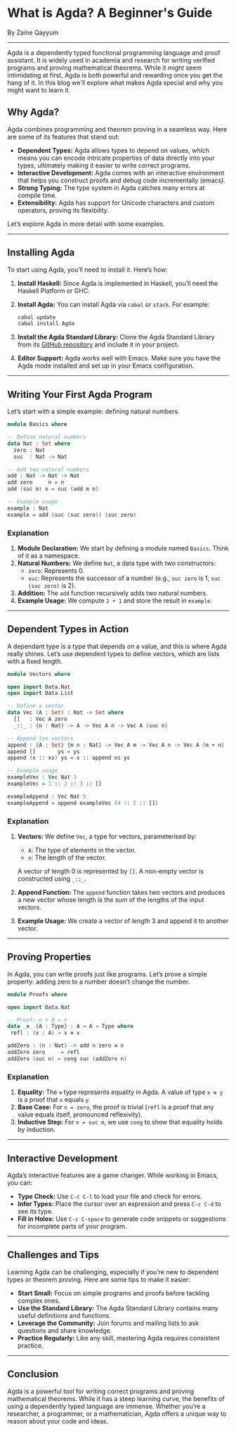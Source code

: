 # What is Agda? A Beginner's Guide

By Zaine Qayyum

---


Agda is a dependently typed functional programming language and proof assistant. It is widely used in academia and research for writing verified programs and proving mathematical theorems. While it might seem intimidating at first, Agda is both powerful and rewarding once you get the hang of it. In this blog we'll explore what makes Agda special and why you might want to learn it.

## Why Agda?

Agda combines programming and theorem proving in a seamless way. Here are some of its features that stand out:

- **Dependent Types:** Agda allows types to depend on values, which means you can encode intricate properties of data directly into your types, ultimately making it easier to write correct programs.
- **Interactive Development:** Agda comes with an interactive environment that helps you construct proofs and debug code incrementally (emacs).
- **Strong Typing:** The type system in Agda catches many errors at compile time.
- **Extensibility:** Agda has support for Unicode characters and custom operators, proving its flexibility.

Let’s explore Agda in more detail with some examples.

---

## Installing Agda

To start using Agda, you’ll need to install it. Here’s how:

1. **Install Haskell:** Since Agda is implemented in Haskell, you’ll need the Haskell Platform or GHC.
2. **Install Agda:** You can install Agda via `cabal` or `stack`. For example:

   ```bash
   cabal update
   cabal install Agda
   ```

3. **Install the Agda Standard Library:** Clone the Agda Standard Library from its [GitHub repository](https://github.com/agda/agda-stdlib) and include it in your project.

4. **Editor Support:** Agda works well with Emacs. Make sure you have the Agda mode installed and set up in your Emacs configuration.

---

## Writing Your First Agda Program

Let’s start with a simple example: defining natural numbers.

```agda
module Basics where

-- Define natural numbers
data Nat : Set where
  zero : Nat
  suc  : Nat -> Nat

-- Add two natural numbers
add : Nat -> Nat -> Nat
add zero     n = n
add (suc m) n = suc (add m n)

-- Example usage
example : Nat
example = add (suc (suc zero)) (suc zero)
```

### Explanation

1. **Module Declaration:** We start by defining a module named `Basics`. Think of it as a namespace.
2. **Natural Numbers:** We define `Nat`, a data type with two constructors:
   - `zero`: Represents 0.
   - `suc`: Represents the successor of a number (e.g., `suc zero` is 1, `suc (suc zero)` is 2).
3. **Addition:** The `add` function recursively adds two natural numbers.
4. **Example Usage:** We compute `2 + 1` and store the result in `example`.

---

## Dependent Types in Action
A dependant type is a type that depends on a value, and this is where Agda really shines. Let’s use dependent types to define vectors, which are lists with a fixed length.

```agda
module Vectors where

open import Data.Nat
open import Data.List

-- Define a vector
data Vec (A : Set) : Nat -> Set where
  []   : Vec A zero
  _::_ : {n : Nat} -> A -> Vec A n -> Vec A (suc n)

-- Append two vectors
append : {A : Set} {m n : Nat} -> Vec A m -> Vec A n -> Vec A (m + n)
append []       ys = ys
append (x :: xs) ys = x :: append xs ys

-- Example usage
exampleVec : Vec Nat 3
exampleVec = 1 :: 2 :: 3 :: []

exampleAppend : Vec Nat 5
exampleAppend = append exampleVec (4 :: 5 :: [])
```

### Explanation

1. **Vectors:** We define `Vec`, a type for vectors, parameterised by:
   - `A`: The type of elements in the vector.
   - `n`: The length of the vector.

   A vector of length 0 is represented by `[]`. A non-empty vector is constructed using `_::_`.

2. **Append Function:** The `append` function takes two vectors and produces a new vector whose length is the sum of the lengths of the input vectors.
3. **Example Usage:** We create a vector of length 3 and append it to another vector.

---

## Proving Properties

In Agda, you can write proofs just like programs. Let’s prove a simple property: adding zero to a number doesn’t change the number.

```agda
module Proofs where

open import Data.Nat

-- Proof: n + 0 = n
data _≡_ {A : Type} : A → A → Type where
 refl : (x : A) → x ≡ x

addZero : (n : Nat) -> add n zero ≡ n
addZero zero     = refl
addZero (suc n) = cong suc (addZero n)


```

### Explanation

1. **Equality:** The `≡` type represents equality in Agda. A value of type `x ≡ y` is a proof that `x` equals `y`.
2. **Base Case:** For `n = zero`, the proof is trivial (`refl` is a proof that any value equals itself, pronounced reflexivity).
3. **Inductive Step:** For `n = suc m`, we use `cong` to show that equality holds by induction.

---

## Interactive Development

Agda’s interactive features are a game changer. While working in Emacs, you can:

- **Type Check:** Use `C-c C-l` to load your file and check for errors.
- **Infer Types:** Place the cursor over an expression and press `C-c C-d` to see its type.
- **Fill in Holes:** Use `C-c C-space` to generate code snippets or suggestions for incomplete parts of your program.


---

## Challenges and Tips

Learning Agda can be challenging, especially if you’re new to dependent types or theorem proving. Here are some tips to make it easier:

- **Start Small:** Focus on simple programs and proofs before tackling complex ones.
- **Use the Standard Library:** The Agda Standard Library contains many useful definitions and functions.
- **Leverage the Community:** Join forums and mailing lists to ask questions and share knowledge.
- **Practice Regularly:** Like any skill, mastering Agda requires consistent practice.

---

## Conclusion

Agda is a powerful tool for writing correct programs and proving mathematical theorems. While it has a steep learning curve, the benefits of using a dependently typed language are immense. Whether you’re a researcher, a programmer, or a mathematician, Agda offers a unique way to reason about your code and ideas.
